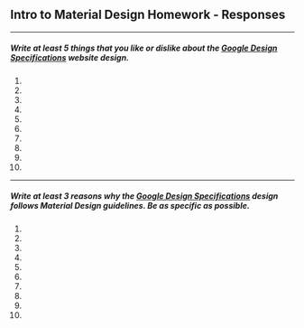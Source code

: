 ## Intro to Material Design Homework - Responses

---

##### Write at least 5 things that you like or dislike about the [Google Design Specifications](https://www.google.com/design/spec/material-design/introduction.html) website design.

1.

2.

3.

4.

5.

6.

7.

8.

9.

10.

---

##### Write at least 3 reasons why the [Google Design Specifications](https://www.google.com/design/spec/material-design/introduction.html) design follows Material Design guidelines. Be as specific as possible.

1.

2.

3.

4.

5.

6.

7.

8.

9.

10. 

